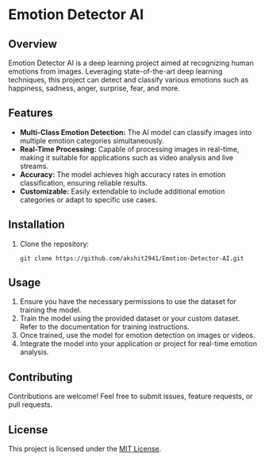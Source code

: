 # Emotion Detector AI

## Overview

Emotion Detector AI is a deep learning project aimed at recognizing human emotions from images. Leveraging state-of-the-art deep learning techniques, this project can detect and classify various emotions such as happiness, sadness, anger, surprise, fear, and more.

## Features

- **Multi-Class Emotion Detection:** The AI model can classify images into multiple emotion categories simultaneously.
- **Real-Time Processing:** Capable of processing images in real-time, making it suitable for applications such as video analysis and live streams.
- **Accuracy:** The model achieves high accuracy rates in emotion classification, ensuring reliable results.
- **Customizable:** Easily extendable to include additional emotion categories or adapt to specific use cases.

## Installation

1. Clone the repository:

   ```
   git clone https://github.com/akshit2941/Emotion-Detector-AI.git
   ```


## Usage

1. Ensure you have the necessary permissions to use the dataset for training the model.
2. Train the model using the provided dataset or your custom dataset. Refer to the documentation for training instructions.
3. Once trained, use the model for emotion detection on images or videos.
4. Integrate the model into your application or project for real-time emotion analysis.

## Contributing

Contributions are welcome! Feel free to submit issues, feature requests, or pull requests.

## License

This project is licensed under the [MIT License](LICENSE).

